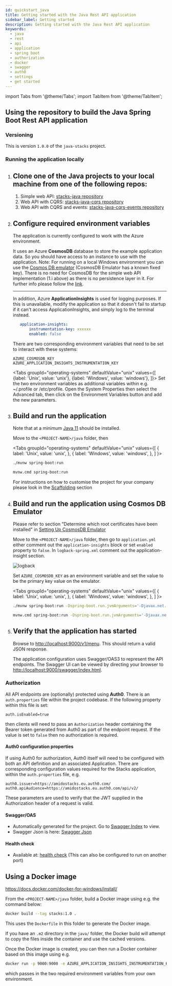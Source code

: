 ```yaml
---
id: quickstart_java
title: Getting started with the Java Rest API application
sidebar_label: Getting started
description: Getting started with the Java Rest API application
keywords:
  - java
  - rest
  - api
  - application
  - spring boot
  - authorization
  - docker
  - swagger
  - auth0
  - settings
  - get started
---
```


import Tabs from '@theme/Tabs';
import TabItem from '@theme/TabItem';

## Using the repository to build the Java Spring Boot Rest API application

### Versioning

This is version `1.0.0` of the `java-stacks` project.

### Running the application locally

1. Clone one of the Java projects to your local machine from one of the following repos:
    ---
   1. Simple web API: [stacks-java repository](https://github.com/amido/stacks-java)
   2. Web API with CQRS: [stacks-java-cqrs repository](https://github.com/amido/stacks-java-cqrs)
   3. Web API with CQRS and events: [stacks-java-cqrs-events repository](https://github.com/amido/stacks-java-cqrs-events)
   
2. Configure required environment variables
    ---
    The application is currently configured to work with the Azure environment.

    It uses an Azure **CosmosDB** database to store the example application data. So you should have access to an instance to use with the application.
    Note: For running on a local Windows environment you can use the [Cosmos DB emulator](docs/workloads/azure/backend/java/setting_up_cosmos_db_locally_java.md) (CosmosDB Emulator has a known fixed key). There is no need for CosmosDB for the simple web API implementation (1.i above) as there is no persistence layer in it. 
    For further info please follow the [link](https://docs.microsoft.com/en-us/azure/cosmos-db/local-emulator?tabs=ssl-netstd21).
    
    ---

    In addition, Azure **ApplicationInsights** is used for logging purposes. If this is unavailable, modify the application so that it doesn't fail to startup if it can't access ApplicationInsights, and simply log to the terminal instead.

    ```yaml
       application-insights:
           instrumentation-key: xxxxxx
           enabled: false
    ```

    There are two corresponding environment variables that need to be set to interact with these systems:

    ```text
    AZURE_COSMOSDB_KEY
    AZURE_APPLICATION_INSIGHTS_INSTRUMENTATION_KEY
    ```

    <Tabs
      groupId="operating-systems"
      defaultValue="unix"
      values={[
        {label: 'Unix', value: 'unix'},
        {label: 'Windows', value: 'windows'},
      ]}>
      <TabItem value="unix">
      Set the two environment variables as additional variables within e.g. ~/.profile or /etc/profile.
      </TabItem>
      <TabItem value="windows">
      Open the System Properties then select the Advanced tab, then click on the Environment Variables
      button and add the new parameters.
      </TabItem>
    </Tabs>

3. Build and run the application
    ---

    Note that at a minimum [Java 11](https://adoptopenjdk.net/) should be installed.

    Move to the `<PROJECT-NAME>/java` folder, then

    <Tabs
      groupId="operating-systems"
      defaultValue="unix"
      values={[
        { label: 'Unix', value: 'unix', },
        { label: 'Windows', value: 'windows', },
      ]
    }>
    <TabItem value="unix">

    ```bash
    ./mvnw spring-boot:run
    ```

    </TabItem>
    <TabItem value="windows">

    ```bash
    mvnw.cmd spring-boot:run
    ```

   </TabItem>
   </Tabs>

    For instructions on how to customise the project for your company please look in the [Scaffolding](docs/workloads/azure/backend/java/scaffolding_java.md) section

4. Build and run the application using Cosmos DB Emulator
    ---
   Please refer to section "Determine which root certificates have been installed" in [Setting Up CosmosDB Emulator](docs/workloads/azure/backend/java/setting_up_cosmos_db_locally_java.md)

    Move to the `<PROJECT-NAME>/java` folder, then
    go to `application.yml` either comment out the `application-insights` block or set `enabled`  property to `false`.
    In `logback-spring.xml` comment out the application-insight section.

    ![logback](/img/logback_xml.png)

    Set `AZURE_COSMOSDB_KEY` as an environment variable and set the value to be the primary key value on the emulator.
    <br />

    <Tabs
      groupId="operating-systems"
      defaultValue="unix"
      values={[
        { label: 'Unix', value: 'unix', },
        { label: 'Windows', value: 'windows', },
      ]
    }>
    <TabItem value="unix">

    ```bash
    ./mvnw spring-boot:run -Dspring-boot.run.jvmArguments='-Djavax.net.ssl.trustStore="<Location of the root cosmos db certificate>" -Djavax.net.ssl.trustStorePassword="changeit"'
    ```

    </TabItem>
    <TabItem value="windows">

    ```bash
    mvnw.cmd spring-boot:run -Dspring-boot.run.jvmArguments='-Djavax.net.ssl.trustStore="<Location of the root cosmos db certificate>" -Djavax.net.ssl.trustStorePassword="changeit"'
    ```

    </TabItem>
    </Tabs>

5. Verify that the application has started
    ---
    Browse to [http://localhost:9000/v1/menu](http://localhost:9000/v1/menu). This should return a valid JSON response.

    The application configuration uses Swagger/OAS3 to represent the API endpoints. The Swagger UI can be viewed by directing your
    browser to [http://localhost:9000/swagger/index.html](http://localhost:9000/swagger/index.html).

### Authorization

All API endpoints are (optionally) protected using **Auth0**. There is an `auth.properties` file within the project codebase.
If the following property within this file is set:

```text
auth.isEnabled=true
```

then clients will need to pass an `Authorization` header containing the Bearer token generated from Auth0 as part of the endpoint request. If the value
is set to `false` then no authorization is required.

#### Auth0 configuration properties

If using Auth0 for authorization, Auth0 itself will need to be configured with both an API definition and an associated Application.
There are corresponding configuration values required for the Stacks application, within the `auth.properties` file, e.g.

```text
auth0.issuer=https://amidostacks.eu.auth0.com/
auth0.apiAudience=https://amidostacks.eu.auth0.com/api/v2/
```

These parameters are used to verify that the JWT supplied in the Authorization header of a request is valid.

#### Swagger/OAS

- Automatically generated for the project. Go to [Swagger Index](http://localhost:9000/swagger/index.html) to view.
- Swagger Json is here: [Swagger Json](http://localhost:9000/swagger/oas.json)

#### Health check

- Available at: [health check](http://localhost:9000/health)
(This can also be configured to run on another port)

## Using a Docker image

<https://docs.docker.com/docker-for-windows/install/>

From the `<PROJECT-NAME>/java` folder, build a Docker image using e.g. the command below:

   ```bash
   docker build --tag stacks:1.0 .
   ```

This uses the `Dockerfile` in this folder to generate the Docker image.

If you have an `.m2` directory in the `java/` folder, the Docker build will attempt to copy the files inside the container and use the cached versions.

Once the Docker image is created, you can then run a Docker container based on this image using e.g.

   ```bash
   docker run -p 9000:9000 -e AZURE_APPLICATION_INSIGHTS_INSTRUMENTATION_KEY -e AZURE_COSMOSDB_KEY stacks:1.0
   ```

which passes in the two required environment variables from your own environment.
